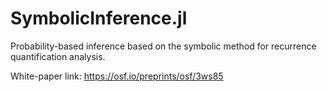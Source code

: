 # SymbolicInference.jl
Probability-based inference based on the symbolic method for recurrence quantification analysis.  

White-paper link: https://osf.io/preprints/osf/3ws85

[](https://github.com/fargolo/paper-vignettes/outputs/anim3_fps15.gif)  
[](https://github.com/fargolo/paper-vignettes/outputs/res_3_join_ma_rr06_unit.png)  

